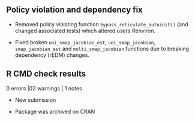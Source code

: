 ## Policy violation and dependency fix

* Removed policy violating function `bypass_reticulate_autoinit()` (and changed associated tests) which altered users Renviron.

* Fixed broken `uni_smap_jacobian_est`, `uni_smap_jacobian`, `smap_jacobian_est` and `multi_smap_jacobian`  functions due to breaking dependency (rEDM) changes.

## R CMD check results

0 errors |02 warnings | 1 notes

* New submission

* Package was archived on CRAN



